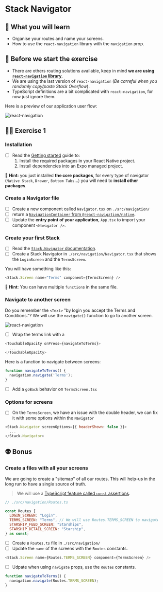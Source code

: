 # Stack Navigator

## 📡 What you will learn

- Organise your routes and name your screens.
- How to use the `react-navigation` library with the `navigation` prop.

## 👾 Before we start the exercise

- There are others routing solutions available, keep in mind **we are using [`react-navigation` library](https://reactnavigation.org/)**.
- We are using the last version of `react-navigation` (_Be carreful when you randomly copy/paste Stack Overflow_).
- TypeScript definitions are a bit complicated with `react-navigation`, for now just ignore them.

Here is a preview of our application user flow:

![react-navigation](https://raw.githubusercontent.com/flexbox/react-native-workshop/main/challenges/react-navigation/react-navigation.png)

## 👨‍🚀 Exercise 1

### Installation

- [ ] Read the [Getting started](https://reactnavigation.org/docs/getting-started/#installation) guide to:
  1. Install the required packages in your React Native project.
  1. Install dependencies into an Expo managed project.

**🔭 Hint:** you just installed **the core packages**, for every type of navigator (`Native Stack`, `Drawer`, `Bottom Tabs`…) you will need to **install other packages**.

### Create a Navigator file

- [ ] Create a new component called `Navigator.tsx` on `./src/navigation/`
- [ ] return a [`NavigationContainer` from `@react-navigation/native`](https://reactnavigation.org/docs/getting-started#wrapping-your-app-in-navigationcontainer).
- [ ] Update the **entry point of your application**, `App.tsx` to  import your component `<Navigator />`.

### Create your first Stack

- [ ] Read the [`Stack.Navigator` documentation](https://reactnavigation.org/docs/hello-react-navigation).
- [ ] Create a Stack Navigator in `./src/navigation/Navigator.tsx` that shows the `LoginScreen` and the `TermsScreen`.

You will have something like this:

```javascript
<Stack.Screen name="Terms" component={TermsScreen} />
```

**🔭 Hint:** You can have multiple `function`s in the same file.

### Navigate to another screen

Do you remember the `<Text>` "by login you accept the Terms and Conditions."? We will use the `navigate()` function to go to another screen.

![react-navigation](https://raw.githubusercontent.com/flexbox/react-native-workshop/main/challenges/react-navigation/react-navigation-focus.png)

- [ ] Wrap the terms link with a

```javascript
<TouchableOpacity onPress={navigateToTerms}>
  ...
</TouchableOpacity>
```

Here is a function to navigate between screens:

```javascript
function navigateToTerms() {
  navigation.navigate('Terms');
}
```

- [ ] Add a `goBack` behavior on `TermsScreen.tsx`

### Options for screens

- [ ] On the `TermsScreen`, we have an issue with the double header, we can fix it with some options within the `Navigator`

```javascript
<Stack.Navigator screenOptions={{ headerShown: false }}>
  ...
</Stack.Navigator>
```

## 👽 Bonus

### Create a files with all your screens

We are going to create a "sitemap" of all our routes. This will help-us in the long run to have a single source of truth.

> We will use a [TypeScript feature called `const` assertions](https://www.typescriptlang.org/docs/handbook/release-notes/typescript-3-4.html#const-assertions).

```javascript
// ./src/navigation/Routes.ts

const Routes {
  LOGIN_SCREEN: "Login",
  TERMS_SCREEN: "Terms", // We will use Routes.TERMS_SCREEN to navigate later
  STARSHIP_FEED_SCREEN: "Starships",
  STARSHIP_DETAIL_SCREEN: "Starship",
} as const;
```

- [ ] Create a `Routes.ts` file in `./src/navigation/`
- [ ] Update the `name` of the screens with the `Routes` constants.

```javascript
<Stack.Screen name={Routes.TERMS_SCREEN} component={TermsScreen} />
```

- [ ] Udpate when using `navigate` props, use the `Routes` constants.

```javascript
function navigateToTerms() {
  navigation.navigate(Routes.TERMS_SCREEN);
}
```
